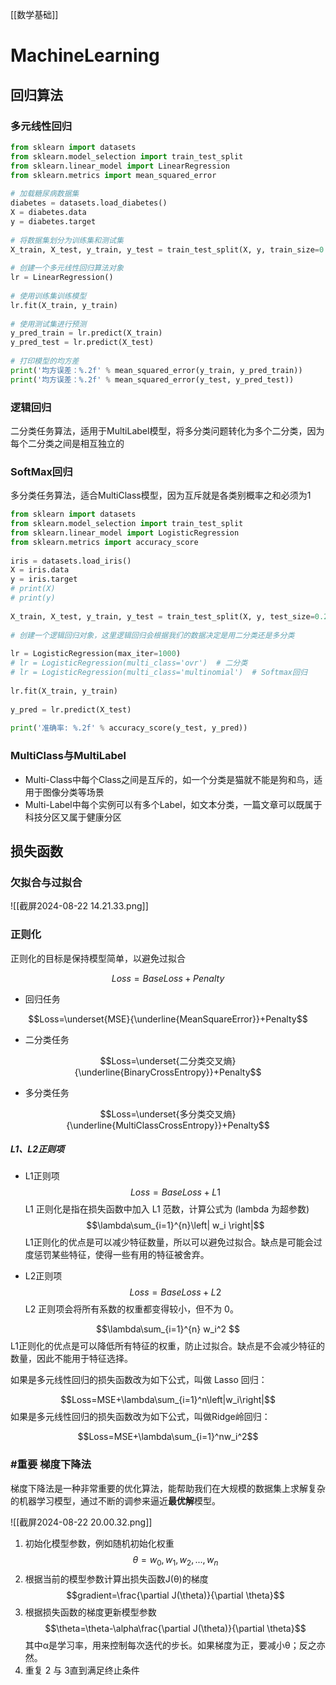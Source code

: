 [[数学基础]]
# MachineLearning

## 回归算法

### 多元线性回归

```python
from sklearn import datasets  
from sklearn.model_selection import train_test_split  
from sklearn.linear_model import LinearRegression  
from sklearn.metrics import mean_squared_error  
  
# 加载糖尿病数据集  
diabetes = datasets.load_diabetes()  
X = diabetes.data  
y = diabetes.target  
  
# 将数据集划分为训练集和测试集  
X_train, X_test, y_train, y_test = train_test_split(X, y, train_size=0.2)  
  
# 创建一个多元线性回归算法对象  
lr = LinearRegression()  
  
# 使用训练集训练模型  
lr.fit(X_train, y_train)  
  
# 使用测试集进行预测  
y_pred_train = lr.predict(X_train)  
y_pred_test = lr.predict(X_test)  
  
# 打印模型的均方差  
print('均方误差：%.2f' % mean_squared_error(y_train, y_pred_train))  
print('均方误差：%.2f' % mean_squared_error(y_test, y_pred_test))
```

### 逻辑回归

二分类任务算法，适用于MultiLabel模型，将多分类问题转化为多个二分类，因为每个二分类之间是相互独立的

### SoftMax回归

多分类任务算法，适合MultiClass模型，因为互斥就是各类别概率之和必须为1

```python
from sklearn import datasets  
from sklearn.model_selection import train_test_split  
from sklearn.linear_model import LogisticRegression  
from sklearn.metrics import accuracy_score  
  
iris = datasets.load_iris()  
X = iris.data  
y = iris.target  
# print(X)  
# print(y)  
  
X_train, X_test, y_train, y_test = train_test_split(X, y, test_size=0.2)  
  
# 创建一个逻辑回归对象，这里逻辑回归会根据我们的数据决定是用二分类还是多分类  
  
lr = LogisticRegression(max_iter=1000)  
# lr = LogisticRegression(multi_class='ovr')  # 二分类  
# lr = LogisticRegression(multi_class='multinomial')  # Softmax回归  
  
lr.fit(X_train, y_train)  
  
y_pred = lr.predict(X_test)  
  
print('准确率: %.2f' % accuracy_score(y_test, y_pred))
```

### MultiClass与MultiLabel

- Multi-Class中每个Class之间是互斥的，如一个分类是猫就不能是狗和鸟，适用于图像分类等场景
- Multi-Label中每个实例可以有多个Label，如文本分类，一篇文章可以既属于科技分区又属于健康分区

## 损失函数

### 欠拟合与过拟合

![[截屏2024-08-22 14.21.33.png]]

### 正则化

正则化的目标是保持模型简单，以避免过拟合

$$Loss=BaseLoss+Penalty$$

- 回归任务

$$Loss=\underset{MSE}{\underline{MeanSquareError}}+Penalty$$

- 二分类任务

$$Loss=\underset{二分类交叉熵}{\underline{BinaryCrossEntropy}}+Penalty$$

- 多分类任务

$$Loss=\underset{多分类交叉熵}{\underline{MultiClassCrossEntropy}}+Penalty$$

##### L1、L2正则项

- L1正则项
$$Loss=BaseLoss+L1$$
L1 正则化是指在损失函数中加入 L1 范数，计算公式为 (lambda 为超参数)
$$\lambda\sum_{i=1}^{n}\left| w_i \right|$$
L1正则化的优点是可以减少特征数量，所以可以避免过拟合。缺点是可能会过度惩罚某些特征，使得一些有用的特征被舍弃。


- L2正则项
$$Loss=BaseLoss+L2$$
L2 正则项会将所有系数的权重都变得较小，但不为 0。

$$\lambda\sum_{i=1}^{n} w_i^2 $$
L1正则化的优点是可以降低所有特征的权重，防止过拟合。缺点是不会减少特征的数量，因此不能用于特征选择。

如果是多元线性回归的损失函数改为如下公式，叫做 Lasso 回归：

$$Loss=MSE+\lambda\sum_{i=1}^n\left|w_i\right|$$
如果是多元线性回归的损失函数改为如下公式，叫做Ridge岭回归：

$$Loss=MSE+\lambda\sum_{i=1}^nw_i^2$$

### #重要 梯度下降法

梯度下降法是一种非常重要的优化算法，能帮助我们在大规模的数据集上求解复杂的机器学习模型，通过不断的调参来逼近**最优解**模型。

![[截屏2024-08-22 20.00.32.png]]
1. 初始化模型参数，例如随机初始化权重
   $$\theta=w_0,w_1,w_2,...,w_n$$
2. 根据当前的模型参数计算出损失函数J(θ)的梯度
   $$gradient=\frac{\partial J(\theta)}{\partial \theta}$$
3. 根据损失函数的梯度更新模型参数
   $$\theta=\theta-\alpha\frac{\partial J(\theta)}{\partial \theta}$$
   其中α是学习率，用来控制每次迭代的步长。如果梯度为正，要减小θ；反之亦然。
4. 重复 2 与 3直到满足终止条件